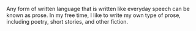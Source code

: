 Any form of written language that is written like everyday speech can be known as prose. In my free time, I like to write my own type of prose, including poetry, short stories, and other fiction.

